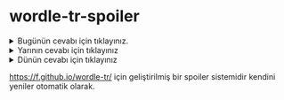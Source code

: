 # wordle-tr-spoiler

<details>
  <summary>Bugünün cevabı için tıklayınız.</summary>
  <br>
    <b> ajite </b>
</details>

<details>
  <summary>Yarının cevabı için tıklayınız</summary>
  <br>
   <b> salcı </b>
</details>

<details>
  <summary>Dünün cevabı için tıklayınız </summary>
  <br>
  <b> yakın </b>
</details>

https://f.github.io/wordle-tr/ için geliştirilmiş bir spoiler sistemidir kendini yeniler otomatik olarak.

